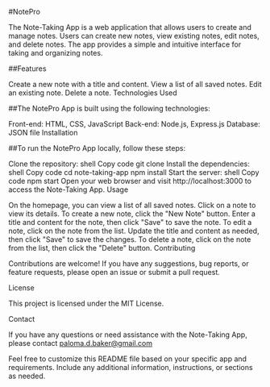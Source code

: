 #NotePro

The Note-Taking App is a web application that allows users to create and manage notes. Users can create new notes, view existing notes, edit notes, and delete notes. The app provides a simple and intuitive interface for taking and organizing notes.

##Features

Create a new note with a title and content.
View a list of all saved notes.
Edit an existing note.
Delete a note.
Technologies Used

##The NotePro App is built using the following technologies:

Front-end: HTML, CSS, JavaScript
Back-end: Node.js, Express.js
Database: JSON file
Installation

##To run the NotePro App locally, follow these steps:

Clone the repository:
shell
Copy code
git clone <repository-url>
Install the dependencies:
shell
Copy code
cd note-taking-app
npm install
Start the server:
shell
Copy code
npm start
Open your web browser and visit http://localhost:3000 to access the Note-Taking App.
Usage

On the homepage, you can view a list of all saved notes. Click on a note to view its details.
To create a new note, click the "New Note" button. Enter a title and content for the note, then click "Save" to save the note.
To edit a note, click on the note from the list. Update the title and content as needed, then click "Save" to save the changes.
To delete a note, click on the note from the list, then click the "Delete" button.
Contributing

Contributions are welcome! If you have any suggestions, bug reports, or feature requests, please open an issue or submit a pull request.

License

This project is licensed under the MIT License.

Contact

If you have any questions or need assistance with the Note-Taking App, please contact paloma.d.baker@gmail.com

Feel free to customize this README file based on your specific app and requirements. Include any additional information, instructions, or sections as needed.
